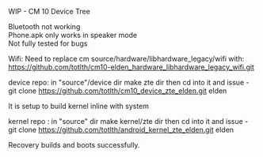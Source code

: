 WIP - CM 10 Device Tree

Bluetooth not working<br>
Phone.apk only works in speaker mode<br>
Not fully tested for bugs<br>

Wifi:
Need to replace cm source/hardware/libhardware_legacy/wifi with:<br>
https://github.com/totlth/cm10-elden_hardware_libhardware_legacy_wifi.git

device repo: in "source"/device dir make zte dir then cd into it and issue - 
git clone https://github.com/totlth/cm10_device_zte_elden.git elden

It is setup to build kernel inline with system

kernel repo : in "source" dir make kernel/zte dir then cd into it and issue -
git clone https://github.com/totlth/android_kernel_zte_elden.git elden

Recovery builds and boots successfully.
